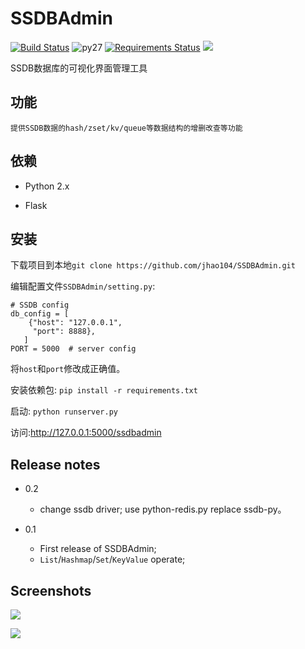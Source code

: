 SSDBAdmin
=======
[![Build Status](https://travis-ci.org/jhao104/SSDBAdmin.svg?branch=master)](https://travis-ci.org/jhao104/SSDBAdmin)
![py27](https://camo.githubusercontent.com/392a32588691a8418368a51ff33a12d41f11f0a9/68747470733a2f2f696d672e736869656c64732e696f2f62616467652f707974686f6e2d322e372d6666363962342e737667) 
[![Requirements Status](https://requires.io/github/jhao104/SSDBAdmin/requirements.svg?branch=master)](https://requires.io/github/jhao104/SSDBAdmin/requirements/?branch=master)
[![](https://img.shields.io/badge/Powered%20by-@j_hao104-blue.svg)](http://www.spiderpy.cn/blog/)

SSDB数据库的可视化界面管理工具


## 功能
    提供SSDB数据的hash/zset/kv/queue等数据结构的增删改查等功能

## 依赖

* Python 2.x

* Flask

## 安装

下载项目到本地`git clone https://github.com/jhao104/SSDBAdmin.git`

编辑配置文件`SSDBAdmin/setting.py`:
```
# SSDB config
db_config = [
    {"host": "127.0.0.1",
     "port": 8888},
   ]
PORT = 5000  # server config
```
将`host`和`port`修改成正确值。

安装依赖包:
```pip install -r requirements.txt```

启动:
```python runserver.py```

访问:http://127.0.0.1:5000/ssdbadmin

## Release notes

* 0.2

  * change ssdb driver; use python-redis.py replace ssdb-py。

* 0.1

  * First release of SSDBAdmin;
  * `List`/`Hashmap`/`Set`/`KeyValue` operate;

## Screenshots

![](./SSDBAdmin/static/img/index.png)

![](./SSDBAdmin/static/img/queue.png)
